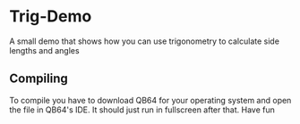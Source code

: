 # Trig-Demo
A small demo that shows how you can use trigonometry to calculate side lengths and angles

## Compiling
To compile you have to download QB64 for your operating system and open the file in QB64's IDE.
It should just run in fullscreen after that.
Have fun
